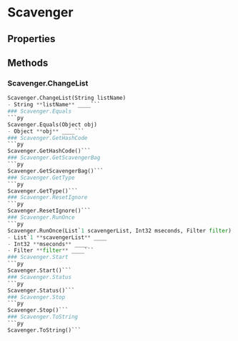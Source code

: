# Scavenger    

## Properties  
 
## Methods  
### Scavenger.ChangeList
```py
Scavenger.ChangeList(String listName)
- String **listName** ____```
### Scavenger.Equals
```py
Scavenger.Equals(Object obj)
- Object **obj** ____```
### Scavenger.GetHashCode
```py
Scavenger.GetHashCode()```
### Scavenger.GetScavengerBag
```py
Scavenger.GetScavengerBag()```
### Scavenger.GetType
```py
Scavenger.GetType()```
### Scavenger.ResetIgnore
```py
Scavenger.ResetIgnore()```
### Scavenger.RunOnce
```py
Scavenger.RunOnce(List`1 scavengerList, Int32 mseconds, Filter filter)
- List`1 **scavengerList** ____
- Int32 **mseconds** ____
- Filter **filter** ____```
### Scavenger.Start
```py
Scavenger.Start()```
### Scavenger.Status
```py
Scavenger.Status()```
### Scavenger.Stop
```py
Scavenger.Stop()```
### Scavenger.ToString
```py
Scavenger.ToString()```